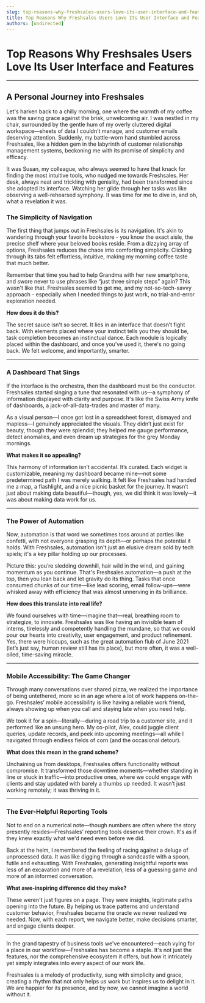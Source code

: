 ```yaml
---
slug: top-reasons-why-freshsales-users-love-its-user-interface-and-features
title: Top Reasons Why Freshsales Users Love Its User Interface and Features
authors: [undirected]
---
```



# Top Reasons Why Freshsales Users Love Its User Interface and Features

---

## A Personal Journey into Freshsales

Let's harken back to a chilly morning, one where the warmth of my coffee was the saving grace against the brisk, unwelcoming air. I was nestled in my chair, surrounded by the gentle hum of my overly cluttered digital workspace—sheets of data I couldn't manage, and customer emails deserving attention. Suddenly, my battle-worn hand stumbled across Freshsales, like a hidden gem in the labyrinth of customer relationship management systems, beckoning me with its promise of simplicity and efficacy.

It was Susan, my colleague, who always seemed to have that knack for finding the most intuitive tools, who nudged me towards Freshsales. Her desk, always neat and trickling with geniality, had been transformed since she adopted its interface. Watching her glide through her tasks was like observing a well-rehearsed symphony. It was time for me to dive in, and oh, what a revelation it was.

### The Simplicity of Navigation

The first thing that jumps out in Freshsales is its navigation. It's akin to wandering through your favorite bookstore - you know the exact aisle, the precise shelf where your beloved books reside. From a dizzying array of options, Freshsales reduces the chaos into comforting simplicity. Clicking through its tabs felt effortless, intuitive, making my morning coffee taste that much better.

Remember that time you had to help Grandma with her new smartphone, and swore never to use phrases like “just three simple steps” again? This wasn't like that. Freshsales seemed to get me, and my not-so-tech-savvy approach - especially when I needed things to just work, no trial-and-error exploration needed.

**How does it do this?**

The secret sauce isn't so secret. It lies in an interface that doesn’t fight back. With elements placed where your instinct tells you they should be, task completion becomes an instinctual dance. Each module is logically placed within the dashboard, and once you’ve used it, there's no going back. We felt welcome, and importantly, smarter.

---

### A Dashboard That Sings

If the interface is the orchestra, then the dashboard must be the conductor. Freshsales started singing a tune that resonated with us—a symphony of information displayed with clarity and purpose. It's like the Swiss Army knife of dashboards, a jack-of-all-data-trades and master of many.

As a visual person—I once got lost in a spreadsheet forest, dismayed and mapless—I genuinely appreciated the visuals. They didn’t just exist for beauty, though they were splendid; they helped me gauge performance, detect anomalies, and even dream up strategies for the grey Monday mornings.

**What makes it so appealing?**

This harmony of information isn’t accidental. It’s curated. Each widget is customizable, meaning my dashboard became mine—not some predetermined path I was merely walking. It felt like Freshsales had handed me a map, a flashlight, and a nice picnic basket for the journey. It wasn’t just about making data beautiful—though, yes, we did think it was lovely—it was about making data work for us.

---

### The Power of Automation

Now, automation is that word we sometimes toss around at parties like confetti, with not everyone grasping its depth—or perhaps the potential it holds. With Freshsales, automation isn't just an elusive dream sold by tech spiels; it's a key pillar holding up our processes. 

Picture this: you’re sledding downhill, hair wild in the wind, and gaining momentum as you continue. That's Freshsales automation—a push at the top, then you lean back and let gravity do its thing. Tasks that once consumed chunks of our time—like lead scoring, email follow-ups—were whisked away with efficiency that was almost unnerving in its brilliance.

**How does this translate into real life?**

We found ourselves with time—imagine that—real, breathing room to strategize, to innovate. Freshsales was like having an invisible team of interns, tirelessly and competently handling the mundane, so that we could pour our hearts into creativity, user engagement, and product refinement. Yes, there were hiccups, such as the great automation flub of June 2021 (let’s just say, human review still has its place), but more often, it was a well-oiled, time-saving miracle.

---

### Mobile Accessibility: The Game Changer

Through many conversations over shared pizza, we realized the importance of being untethered, more so in an age where a lot of work happens on-the-go. Freshsales’ mobile accessibility is like having a reliable work friend, always showing up when you call and staying late when you need help.

We took it for a spin—literally—during a road trip to a customer site, and it performed like an unsung hero. My co-pilot, Alex, could juggle client queries, update records, and peek into upcoming meetings—all while I navigated through endless fields of corn (and the occasional detour).

**What does this mean in the grand scheme?**

Unchaining us from desktops, Freshsales offers functionality without compromise. It transformed those downtime moments—whether standing in line or stuck in traffic—into productive ones, where we could engage with clients and stay updated with barely a thumbs up needed. It wasn’t just working remotely; it was thriving in it.

---

### The Ever-Helpful Reporting Tools

Not to end on a numerical note—though numbers are often where the story presently resides—Freshsales’ reporting tools deserve their crown. It's as if they knew exactly what we'd need even before we did. 

Back at the helm, I remembered the feeling of racing against a deluge of unprocessed data. It was like digging through a sandcastle with a spoon, futile and exhausting. With Freshsales, generating insightful reports was less of an excavation and more of a revelation, less of a guessing game and more of an informed conversation.

**What awe-inspiring difference did they make?**

These weren't just figures on a page. They were insights, legitimate paths opening into the future. By helping us trace patterns and understand customer behavior, Freshsales became the oracle we never realized we needed. Now, with each report, we navigate better, make decisions smarter, and engage clients deeper. 

---

In the grand tapestry of business tools we've encountered—each vying for a place in our workflow—Freshsales has become a staple. It's not just the features, nor the comprehensive ecosystem it offers, but how it intricately yet simply integrates into every aspect of our work life.

Freshsales is a melody of productivity, sung with simplicity and grace, creating a rhythm that not only helps us work but inspires us to delight in it. We are happier for its presence, and by now, we cannot imagine a world without it.
